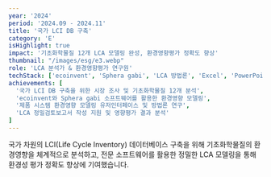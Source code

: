 ```yaml
---
year: '2024'
period: '2024.09 - 2024.11'
title: '국가 LCI DB 구축'
category: 'E'
isHighlight: true
impact: '기초화학물질 12개 LCA 모델링 완성, 환경영향평가 정확도 향상'
thumbnail: "/images/esg/e3.webp"
role: 'LCA 분석가 & 환경영향평가 연구원'
techStack: ['ecoinvent', 'Sphera gabi', 'LCA 방법론', 'Excel', 'PowerPoint']
achievements: [
  '국가 LCI DB 구축을 위한 시장 조사 및 기초화학물질 12개 분석',
  'ecoinvent와 Sphera gabi 소프트웨어를 활용한 환경영향 모델링',
  '제품 시스템 환경영향 모델링 유저인터페이스 및 방법론 연구',
  'LCA 정밀검토보고서 작성 지원 및 영향평가 결과 분석'
]
---
```

국가 차원의 LCI(Life Cycle Inventory) 데이터베이스 구축을 위해 기초화학물질의 환경영향을 체계적으로 분석하고, 전문 소프트웨어를 활용한 정밀한 LCA 모델링을 통해 환경성 평가 정확도 향상에 기여했습니다.